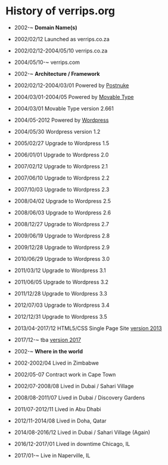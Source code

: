History of verrips.org
===============

- 2002-~ <b>Domain Name(s)</b>
- 2002/02/12 Launched as verrips.co.za
- 2002/02/12-2004/05/10 verrips.co.za
- 2004/05/10-~ verrips.com

- 2002-~ <b>Architecture / Framework</b>
- 2002/02/12-2004/03/01 Powered by [Postnuke](http://postnuke.com)
- 2004/03/01-2004/05 Powered by [Movable Type](https://www.movabletype.org)
- 2004/03/01 Movable Type version 2.661
- 2004/05-2012 Powered by [Wordpress](http://wordpress.org)
- 2004/05/30 Wordpress version 1.2 
- 2005/02/27 Upgrade to Wordpress 1.5
- 2006/01/01 Upgrade to Wordpress 2.0
- 2007/02/12 Upgrade to Wordpress 2.1
- 2007/06/10 Upgrade to Wordpress 2.2
- 2007/10/03 Upgrade to Wordpress 2.3
- 2008/04/02 Upgrade to Wordpress 2.5
- 2008/06/03 Upgrade to Wordpress 2.6
- 2008/12/27 Upgrade to Wordpress 2.7
- 2009/06/19 Upgrade to Wordpress 2.8
- 2009/12/28 Upgrade to Wordpress 2.9
- 2010/06/29 Upgrade to Wordpress 3.0
- 2011/03/12 Upgrade to Wordpress 3.1
- 2011/06/05 Upgrade to Wordpress 3.2
- 2011/12/28 Upgrade to Wordpress 3.3
- 2012/07/03 Upgrade to Wordpress 3.4
- 2012/12/31 Upgrade to Wordpress 3.5 
- 2013/04-2017/12 HTML5/CSS Single Page Site [version 2013](https://github.com/rverrips/verrips.org/tree/2013)
- 2017/12-~ tba [version 2017](https://github.com/rverrips/verrips.org/tree/2017)

- 2002-~ <b>Where in the world</b>
- 2002-2002/04 Lived in Zimbabwe
- 2002/05-07 Contract work in Cape Town
- 2002/07-2008/08 Lived in Dubai / Sahari Village
- 2008/08-2011/07 Lived in Dubai / Discovery Gardens
- 2011/07-2012/11 Lived in Abu Dhabi 
- 2012/11-2014/08 Lived in Doha, Qatar
- 2014/08-2016/12 Lived in Dubai / Sahari Village (Again) 
- 2016/12-2017/01 Lived in downtime Chicago, IL
- 2017/01-~ Live in Naperville, IL
